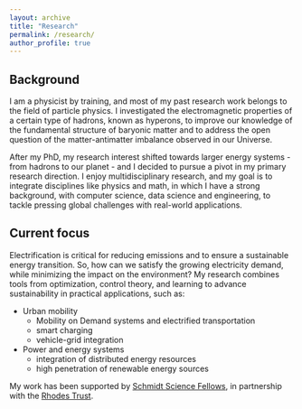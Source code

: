 ```yaml
---
layout: archive
title: "Research"
permalink: /research/
author_profile: true
---
```


Background
------
I am a physicist by training, and most of my past research work belongs to the field of particle physics. I investigated the electromagnetic properties of a certain type of hadrons, known as hyperons, to improve our knowledge of the fundamental structure of baryonic matter and to address the open question of the matter-antimatter imbalance observed in our Universe.

After my PhD, my research interest shifted towards larger energy systems - from hadrons to our planet - and I  decided to pursue a pivot in my primary research direction. I enjoy multidisciplinary research, and my goal is to integrate disciplines like physics and math, in which I have a strong background, with computer science, data science and engineering, to tackle pressing global challenges with real-world applications. 

Current focus
------
Electrification is critical for reducing emissions and to ensure a sustainable energy transition. So, how can we satisfy the growing electricity demand, while minimizing the impact on the environment? 
My research combines tools from optimization, control theory, and learning to advance sustainability in practical applications, such as:
- Urban mobility
  - Mobility on Demand systems and electrified transportation
  - smart charging
  - vehicle-grid integration
- Power and energy systems
  - integration of distributed energy resources
  - high penetration of renewable energy sources
  
My work has been supported by [Schmidt Science Fellows](https://schmidtsciencefellows.org/), in partnership with the [Rhodes Trust](https://www.rhodeshouse.ox.ac.uk/).
